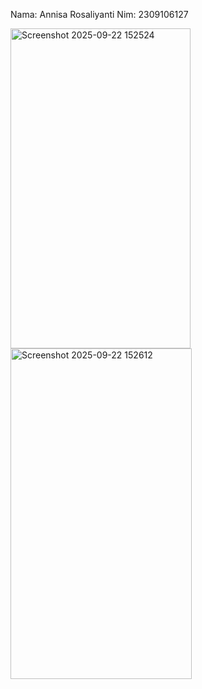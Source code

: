 Nama: Annisa Rosaliyanti
Nim: 2309106127


<img width="288" height="512" alt="Screenshot 2025-09-22 152524" src="https://github.com/user-attachments/assets/47787e7e-26cc-4059-9e9e-6b5140b28cba" />

<img width="290" height="529" alt="Screenshot 2025-09-22 152612" src="https://github.com/user-attachments/assets/41d09d11-ee07-4131-a562-1338dfb8a9a4" />
